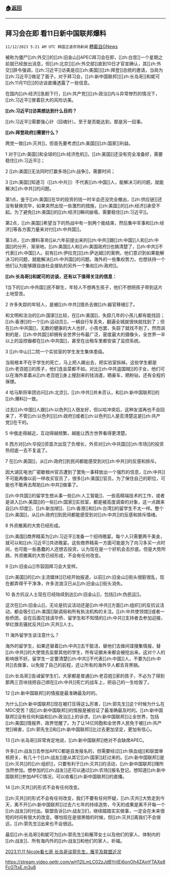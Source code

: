###  [:house:返回](README.md)
---


## 拜习会在即 看11日新中国联邦爆料
`11/12/2023 5:21 AM UTC 韩国正道农场新闻` [轉載自GNews](https://gnews.org/articles/1964511)

被称为僵尸[[zh:外交]]的[[zh:旧金山]]APEC拜习会在即，[[zh:白宫]]一个星期之前就已经放出消息，但[[zh:北京]][[zh:外交部]]直到10日才官宣确认，其[[zh:外交]]辞令强调，[[zh:习近平]]访美是应[[zh:美国]][[zh:拜登]]总统的邀请，当局为[[zh:习近平]]做足了面子。对于拜习会，[[zh:新中国联邦]][[zh:长岛哥]]和妮可[[zh:11月11日]]的访谈直播透露了一些信息。

在国内[[zh:经济]]急剧下行，[[zh:共产党]][[zh:政治]]内斗异常惨烈的情况下，[[zh:习近平]]冒着巨大的风险访美。

**[[zh:习近平]]访美想达到什么目的？**

[[zh:习近平]]需要强心针（回魂针）。至于是否能达到，那是另一回事。

**[[zh:拜登政府]]需要什么？**

两党一致[[zh:灭共]]，但首先要考虑[[zh:美国]][[zh:国家]]利益。

1 对于[[zh:美国]]和全球的[[zh:经济危机]]，[[zh:美国]]还没有完全准备好，需要稳住[[zh:习近平]]；

2 [[zh:美国]]无法同时打赢多场[[zh:战争]]，需要时间；

3 [[zh:美国]]知道习（[[zh:中共]]）不代表[[zh:中国]]人，能解决习的问题，就能解决[[zh:中共]]的问题。

第1点，鉴于[[zh:美国]]在华的投资的钱一时半会还没完全撤出，[[zh:供应链]]还没有替换完毕，如果突然出现一些激烈的措施，[[zh:美国]]的[[zh:经济]]承受不起。为了避免[[zh:美国]]的[[zh:经济]]瞬间崩塌，需要稳住[[zh:习近平]]。

第2点，[[zh:美国]]希望当下的热战中有一到两个能结束，然后集中军事和[[zh:经济]]等各方面力量来对付[[zh:中共国]]。

第3点，[[zh:爆料革命]]从六年前提出来的[[zh:中共]]跟[[zh:中国]]人和[[zh:中国]]的分开，渐渐地，[[zh:美国]]人和[[zh:美国政府]]也搞清楚了，[[zh:中共]]不代表[[zh:中国]]人。前有[[zh:伊拉克]][[zh:萨达姆]]的案例，他们意识到如果能解决习的问题，就能解决[[zh:中共国]]的问题。海外的一些集权势力，也想扶持一个他们认为能够跟自由社会接轨的另外一个集权[[zh:政府]]。

**[[zh:长岛哥]]和妮可的访谈，还有以下值得关注的信息：**

1当下的[[zh:中共国]]民不聊生，年轻人不想再生孩子，他们不想把孩子带到这片土地受苦。

2 许多失踪的年轻人，是被[[zh:中共]]猎杀去做[[zh:器官移植]]了。

和文明和法治的[[zh:国家]]比较，在[[zh:美国]]，失踪几年的小孩儿都有能找回；[[zh:香港]]的一个[[zh:运动员]]，一辆自行车丢失，翻遍全城就很快就找到了；但在[[zh:中共国]]，无数的健康的大人也好，小孩也罢，失踪了就找不到了。然而讽刺的是，[[zh:中共国]]却拥有全世界分布最广泛，密度最大的摄像头，全世界一半以上的监控器都在[[zh:中共国]]，甚至在出租车里都安装了监控系统。

3 [[zh:中山]]二院一个实验室的学生发生集体患癌。

当局根本不在乎学生的死亡，马上把人踢出去，把实验室拆掉。这些学生都是[[zh:老百姓]]的孩子，他们连韭菜都不如。对比[[zh:中共盗国贼]]的子女，他们可以在海外拿着从[[zh:老百姓]]身上搜刮来的钱消遣，晒豪车，晒粉钻，还有全程的保镖。

4 哈马斯将率团访问[[zh:北京]]，[[zh:中共]]并未否认，和[[zh:新中国联邦]]的[[zh:爆料]]一致。

过去[[zh:中国]]人跟[[zh:以色列]]人很友好，但以哈冲突后，这种友谊再也不会回来了，不管[[zh:以色列]][[zh:政府]]或者[[zh:以色列]]人是否清楚这是[[zh:共产党]]在干的。

5 中俄走得越近，互动得越频繁，越能让西方世界看得更清楚。

6 西方对[[zh:华投]]资首次出现了负增长，外资对[[zh:中共国]][[zh:市场]]的投资热彻底一去不复返了。

7 在[[zh:美国]]，从[[zh:政府]]到民间都能感受到对[[zh:中共]]的反感和排斥。

因大湖区电池厂密歇根州官员遭到了罢免一事释放出一个强烈的信息，[[zh:中共]]不可能再像以前一样收买官员了，很多[[zh:美国]]官员，为了保住自己的职位，可能也不敢再去帮助[[zh:中共]]做事了。

[[zh:中共国]]的留学生想从事一些[[zh:人工智能]]、一些高精端技术的工作，或者是进入[[zh:美国]]的一些[[zh:国家]]实验室，都是被高度调查的对象，这一点跟来自[[zh:印度]]、[[zh:新加坡]]、[[zh:香港]]和[[zh:台湾]]的留学生不太一样。整个[[zh:美国]]，从[[zh:政府]]到民间都能感受到对[[zh:中共]]的反感和排斥情绪。

8 外资撤离的大势已经形成。

[[zh:美国]]商界精英为[[zh:习近平]]准备一个招待晚宴。每个人只需要两千美金，就可以和[[zh:习近平]]共进晚宴。这些商界精英一方面可能是为了向习多买一点时间，也可能一些愚蠢的人还想去投资，认为现在是一个好机会去抄底。但是大势所趋，外资撤离的大势已经形成，不会有任何改变。

9 [[zh:旧金山]]市容因拜习会大变样。

[[zh:美国]]的[[zh:主流媒体]]已经开始报道，以前[[zh:旧金山]]街头很脏很乱，现在都弄得干干净净，许多流浪汉已从[[zh:旧金山]]街头消失。

10 各方抗议人士现在已经陆续到达[[zh:旧金山]]，包括[[zh:伪民运]]。

这次在[[zh:旧金山]]，无论是抗议活动还是[[zh:中共]]方面[[zh:组织]]的反抗议活动，都会吸引[[zh:美国]]联调局和所有执法机构的关注。[[zh:中共使领馆]]或者一些侨团，会在后面花钱请华侨、留学生和不知情的[[zh:中共]]支持者去参加迎接，举红旗去骚扰反共[[zh:灭共]]人士。

11 海外留学生该注意什么？

海外的留学生，如果还替着[[zh:中共]]去干脏活，替他们去做间谍搜集情报，替[[zh:中共]]的大使馆去监督其他的学生，所有证据未来都会被挖出来。这对个人的影响很不好。留学生一定要清楚[[zh:中共]]不代表[[zh:中国]]人，不要为[[zh:中共]]去做事，以免毁了自己的前程，还让所有的海外华人都去背黑锅。

[[zh:长岛哥]]告诫留学生们，大家都是普通[[zh:老百姓]]家的孩子，不必为了得到那两三百块钱把自己绑在[[zh:中共]]死亡的战车上，把自己的一生给毁了。

12 [[zh:新中国联邦]]的情报是最准确最及时的。

为什么[[zh:新中国联邦]]现在被打压得这么厉害，[[zh:郭先生]]这个时候为什么在MDC受苦？因[[zh:新中国联邦]]的情报是被验证了最准确最及时的。[[zh:新中国联邦]]没有任何利益和[[zh:政治]]上的诉求。[[zh:新中国联邦]]让全世界，包括[[zh:美国]]情报界、政界觉醒了。为了让14亿同胞和全世界人民免于被[[zh:共产党]]祸害，[[zh:郭先生]]和[[zh:新中国联邦]]比过去更加坚定，更加有信心。

13 [[zh:长岛哥]]非常肯定地说，[[zh:新中国联邦]]绝对不会缺席APEC。

许多[[zh:战友]]去参加APEC都是自发报名的，但需要经过[[zh:铁血组]]和联盟审核把关，有几十个[[zh:战友]]是从其它[[zh:国家]]赶过来的。[[zh:新中国联邦]]是[[zh:灭共]]的[[zh:组织]]，只要有利于[[zh:灭共]]的活动，[[zh:新中国联邦]]理所当然参加。想参加的[[zh:战友]]还可以通过[[zh:农场]]报名登记。想知道[[zh:新中国联邦]]参加APEC情况，可以收看[[zh:新中国联邦]]的直播。

14 [[zh:灭共]]的形式不会有任何改变。

[[zh:灭共]]的形式不会有任何改变，我们不要有任何怀疑，[[zh:灭共]]大势走到今天，离不开[[zh:新中国联邦]]过去六七年的持续造势，今天的成果是离不开每一个[[zh:战友]]的付出。联盟告诉[[zh:战友]]们，继续踏踏实实做事，一定会在未来很短的时间有很大的改变。哪怕现在是很黑暗的时候，但[[zh:灭共]]离我们不会很远，[[zh:郭先生]]出来也不会很远。

最后[[zh:长岛哥]]和妮可为[[zh:郭先生]]和雁萍女士以及他们的家人、体制内的[[zh:战友]]、所有海内外的[[zh:战友]]和他们的家人，祈福。

[2023.11.11 Nicole看七哥 长岛哥谈郭先生，雁平及联盟近况](https://gnews.org)

https://stream.video.gettr.com/wH12lLmLC02zJdBYrilEi6onOh4ZAinYTAXq8FcGTtxE.m3u8


